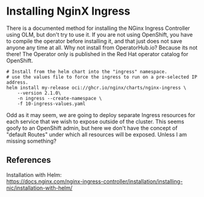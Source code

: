 # Installing NginX Ingress

There is a documented method for installing the NGinx Ingress Controller using OLM, but don't try to use it.  If you
are not using OpenShift, you have to compile the operator before installing it, and that just does not save anyone any
time at all. Why not install from OperatorHub.io?  Because its not there!  The Operator only is published in the Red
Hat operator catalog for OpenShift.

```shell
# Install from the helm chart into the "ingress" namespace.
# use the values file to force the ingress to run on a pre-selected IP address.
helm install my-release oci://ghcr.io/nginx/charts/nginx-ingress \
    --version 2.1.0\
    -n ingress --create-namespace \
    -f 10-ingress-values.yaml
```

Odd as it may seem, we are going to deploy separate Ingress resources for each service that we wish to expose outside
of the cluster. This seems goofy to an OpenShift admin, but here we don't have the concept of "default Routes" under
which all resources will be exposed.  Unless I am missing something?

## References

Installation with Helm:  
<https://docs.nginx.com/nginx-ingress-controller/installation/installing-nic/installation-with-helm/>